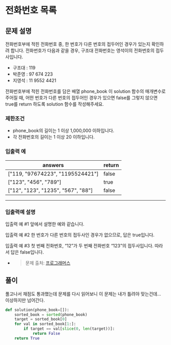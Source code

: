 # **전화번호 목록**

## **문제 설명**

전화번호부에 적힌 전화번호 중, 한 번호가 다른 번호의 접두어인 경우가 있는지 확인하려 합니다.
전화번호가 다음과 같을 경우, 구조대 전화번호는 영석이의 전화번호의 접두사입니다.

- 구조대 : 119
- 박준영 : 97 674 223
- 지영석 : 11 9552 4421

전화번호부에 적힌 전화번호를 담은 배열 phone_book 이 solution 함수의 매개변수로 주어질 때, 어떤 번호가 다른 번호의 접두어인 경우가 있으면 false를 그렇지 않으면 true를 return 하도록 solution 함수를 작성해주세요.

### **제한조건**

- phone_book의 길이는 1 이상 1,000,000 이하입니다.
- 각 전화번호의 길이는 1 이상 20 이하입니다.

### **입출력 예**

| answers                            | return |
| ---------------------------------- | ------ |
| ["119, "97674223", "1195524421"]   | false  |
| ["123", "456", "789"]              | true   |
| ["12", "123", "1235", "567", "88"] | false  |

---

### **입출력예 설명**

입출력 예 #1
앞에서 설명한 예와 같습니다.

입출력 예 #2
한 번호가 다른 번호의 접두사인 경우가 없으므로, 답은 true입니다.

입출력 예 #3
첫 번째 전화번호, “12”가 두 번째 전화번호 “123”의 접두사입니다. 따라서 답은 false입니다.

- > 문제 출처: [프로그래머스](https://programmers.co.kr/learn/courses/30/lessons/42577)


## 풀이

풀고나서 채점도 통과했는데 문제를 다시 읽어보니
이 문제는 내가 틀려야 맞는건데... 이상하지만 넘어간다.


```python
def solution(phone_book=[]):
    sorted_book = sorted(phone_book)
    target = sorted_book[0]
    for val in sorted_book[1:]:
        if target == val[slice(0, len(target))]:
            return False
    return True
```